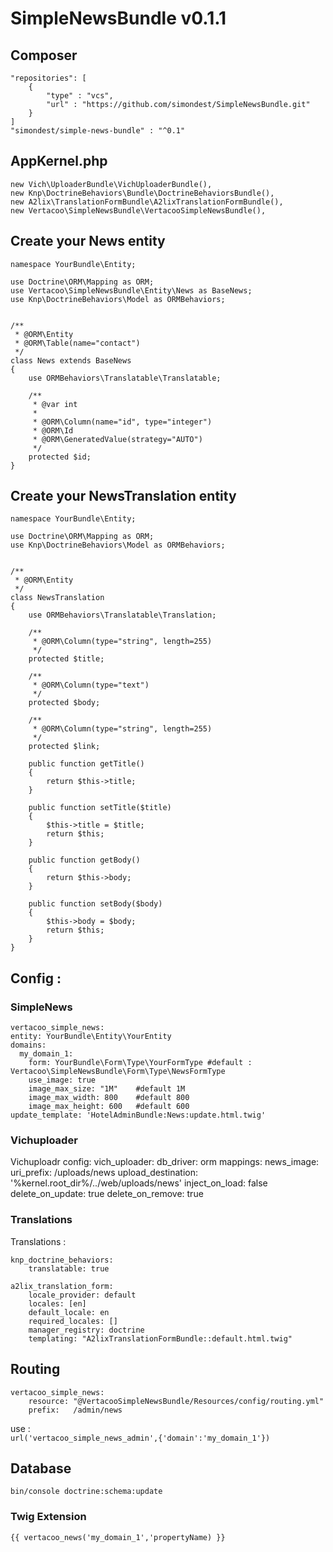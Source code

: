 # SimpleNewsBundle v0.1.1

## Composer
	"repositories": [
        {
	        "type" : "vcs",
	        "url" : "https://github.com/simondest/SimpleNewsBundle.git"
	    }
    ]
    "simondest/simple-news-bundle" : "^0.1"

## AppKernel.php
	new Vich\UploaderBundle\VichUploaderBundle(),
    new Knp\DoctrineBehaviors\Bundle\DoctrineBehaviorsBundle(),
    new A2lix\TranslationFormBundle\A2lixTranslationFormBundle(),
    new Vertacoo\SimpleNewsBundle\VertacooSimpleNewsBundle(),
    
## Create your News entity

	namespace YourBundle\Entity;

	use Doctrine\ORM\Mapping as ORM;
	use Vertacoo\SimpleNewsBundle\Entity\News as BaseNews;
	use Knp\DoctrineBehaviors\Model as ORMBehaviors;
	
	
	/**
	 * @ORM\Entity
	 * @ORM\Table(name="contact")
	 */
	class News extends BaseNews
	{
	    use ORMBehaviors\Translatable\Translatable;
	    
	    /**
	     * @var int
	     *
	     * @ORM\Column(name="id", type="integer")
	     * @ORM\Id
	     * @ORM\GeneratedValue(strategy="AUTO")
	     */
	    protected $id;
	}
	
## Create your NewsTranslation entity	

	namespace YourBundle\Entity;
	
	use Doctrine\ORM\Mapping as ORM;
	use Knp\DoctrineBehaviors\Model as ORMBehaviors;
	
	
	/**
	 * @ORM\Entity
	 */
	class NewsTranslation
	{
	    use ORMBehaviors\Translatable\Translation;
	    
	    /**
	     * @ORM\Column(type="string", length=255)
	     */
	    protected $title;
	    
	    /**
	     * @ORM\Column(type="text")
	     */
	    protected $body;
	    
	    /**
	     * @ORM\Column(type="string", length=255)
	     */
	    protected $link;
	    
	    public function getTitle()
	    {
	        return $this->title;
	    }
	    
	    public function setTitle($title)
	    {
	        $this->title = $title;
	        return $this;
	    }
	    
	    public function getBody()
	    {
	        return $this->body;
	    }
	    
	    public function setBody($body)
	    {
	        $this->body = $body;
	        return $this;
	    }
	}

## Config :
### SimpleNews
	vertacoo_simple_news:
    entity: YourBundle\Entity\YourEntity
    domains: 
      my_domain_1: 
        form: YourBundle\Form\Type\YourFormType #default : Vertacoo\SimpleNewsBundle\Form\Type\NewsFormType
        use_image: true
        image_max_size: "1M"	#default 1M
        image_max_width: 800	#default 800
        image_max_height: 600	#default 600
    update_template: 'HotelAdminBundle:News:update.html.twig'

### Vichuploader    
Vichuploadr config:
	vich_uploader:
	    db_driver: orm
	    mappings:
	        news_image:
	            uri_prefix:         /uploads/news
	            upload_destination: '%kernel.root_dir%/../web/uploads/news'
	            inject_on_load:     false
	            delete_on_update:   true
	            delete_on_remove:   true

### Translations            
Translations :

	knp_doctrine_behaviors:
	    translatable: true
	  
	a2lix_translation_form:
	    locale_provider: default       
	    locales: [en]      
	    default_locale: en             
	    required_locales: []         
	    manager_registry: doctrine     
	    templating: "A2lixTranslationFormBundle::default.html.twig"
    
## Routing
	vertacoo_simple_news:
	    resource: "@VertacooSimpleNewsBundle/Resources/config/routing.yml"
	    prefix:   /admin/news
use :  
    `url('vertacoo_simple_news_admin',{'domain':'my_domain_1'})`
## Database
	bin/console doctrine:schema:update    


### Twig Extension
	{{ vertacoo_news('my_domain_1','propertyName) }}
